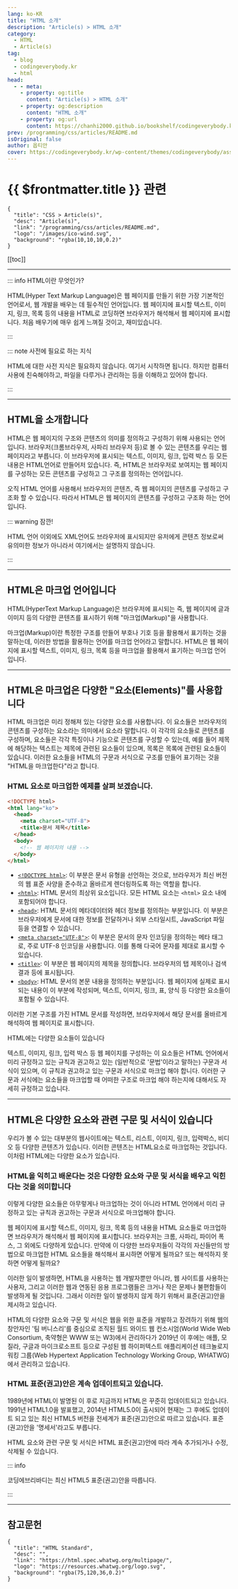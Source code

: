 ```yaml
---
lang: ko-KR
title: "HTML 소개"
description: "Article(s) > HTML 소개"
category: 
  - HTML
  - Article(s)
tag: 
  - blog
  - codingeverybody.kr
  - html
head:
  - - meta:
    - property: og:title
      content: "Article(s) > HTML 소개"
    - property: og:description
      content: "HTML 소개"
    - property: og:url
      content: https://chanhi2000.github.io/bookshelf/codingeverybody.kr/
prev: /programming/css/articles/README.md
isOriginal: false
author: 옵티안
cover: https://codingeverybody.kr/wp-content/themes/codingeverybody/assets/images/branding/social-share_img.png
---
```


# {{ $frontmatter.title }} 관련

```component VPCard
{
  "title": "CSS > Article(s)",
  "desc": "Article(s)",
  "link": "/programming/css/articles/README.md",
  "logo": "/images/ico-wind.svg",
  "background": "rgba(10,10,10,0.2)"
}
```

[[toc]]

---

<SiteInfo
  name="HTML - 코딩에브리바디"
  desc="HTML(Hyper Text Markup Language)은 웹 페이지를 만들기 위한 가장 기본적인 언어로써, 웹 개발을 배우는 데 필수적인 언어입니다. 웹 페이지에 표시할 텍스트, 이미지, 링크, 목록 등의 내용을 HTML로 코딩하면 웹 브라우저가 해석해서 웹 페이지에 표시합니다. 처음 배우기에 매우 쉽게 느껴질 것이고, 재미있습니다."
  url="https://codingeverybody.kr/category/html/"
  logo="https://codingeverybody.kr/wp-content/uploads/cropped-favicon-origin-192x192.png"
  preview="https://codingeverybody.kr/wp-content/themes/codingeverybody/assets/images/branding/social-share_img.png"/>

::: info HTML이란 무엇인가?

HTML(Hyper Text Markup Language)은 웹 페이지를 만들기 위한 가장 기본적인 언어로서, 웹 개발을 배우는 데 필수적인 언어입니다.
웹 페이지에 표시할 텍스트, 이미지, 링크, 목록 등의 내용을 HTML로 코딩하면 브라우저가 해석해서 웹 페이지에 표시합니다.
처음 배우기에 매우 쉽게 느껴질 것이고, 재미있습니다.

:::

::: note 사전에 필요로 하는 지식

HTML에 대한 사전 지식은 필요하지 않습니다.
여기서 시작하면 됩니다. 하지만 컴퓨터 사용에 친숙해야하고, 파일을 다루거나 관리하는 등을 이해하고 있어야 합니다.

:::

---

## HTML을 소개합니다

HTML은 웹 페이지의 구조와 콘텐츠의 의미를 정의하고 구성하기 위해 사용되는 언어입니다.
브라우저(크롬브라우저, 사파리 브라우저 등)로 볼 수 있는 콘텐츠를 우리는 웹 페이지라고 부릅니다. 이 브라우저에 표시되는 텍스트, 이미지, 링크, 입력 박스 등 모든 내용은 HTML언어로 만들어저 있습니다. 즉, HTML은 브라우저로 보여지는 웹 페이지를 구성하는 모든 콘텐츠를 구성하고 그 구조를 정의하는 언어입니다.

오직 HTML 언어를 사용해서 브라우저의 콘텐츠, 즉 웹 페이지의 콘텐츠를 구성하고 구조화 할 수 있습니다. 따라서 HTML은 웹 페이지의 콘텐츠를 구성하고 구조화 하는 언어입니다.

::: warning 잠깐!

HTML 언어 이외에도 XML언어도 브라우저에 표시되지만 유저에게 콘텐츠 정보로써 유의미한 정보가 아니라서 여기에서는 설명하지 않습니다.

:::

---

## HTML은 마크업 언어입니다

HTML(HyperText Markup Language)은 브라우저에 표시되는 즉, 웹 페이지에 글과 이미지 등의 다양한 콘텐츠를 표시하기 위해 "마크업(Markup)"을 사용합니다.

마크업(Markup)이란 특정한 구조를 만들어 부호나 기호 등을 활용해서 표기하는 것을 말하는데, 이러한 방법을 활용하는 언어를 마크업 언어라고 말합니다. HTML은 웹 페이지에 표시할 텍스트, 이미지, 링크, 목록 등을 마크업을 활용해서 표기하는 마크업 언어입니다.

---

## HTML은 마크업은 다양한 "요소(Elements)"를 사용합니다

HTML 마크업은 미리 정해져 있는 다양한 요소를 사용합니다.
이 요소들은 브라우저의 콘텐츠를 구성하는 요소라는 의미에서 요소라 말합니다. 이 각각의 요소들로 콘텐츠를 구성하며, 요소들은 각각 특징이나 기능으로 콘텐츠를 구성할 수 있는데, 예를 들어 제목에 해당하는 텍스트는 제목에 관련된 요소들이 있으며, 목록은 목록에 관련된 요소들이 있습니다. 이러한 요소들을 HTML의 구문과 서식으로 구조를 만들어 표기하는 것을 "HTML을 마크업한다"라고 합니다.

### HTML 요소로 마크업한 예제를 살펴 보겠습니다.

```html title="HTML 문서에 HTML 요소를 마크업한 예제입니다."
<!DOCTYPE html>
<html lang="ko">
  <head>
    <meta charset="UTF-8">
    <title>문서 제목</title>
  </head>
  <body>
    <!-- 웹 페이지의 내용 -->
  </body>
</html>
```

- [`<!DOCTYPE html>`](/codingeverybody.kr/html/doctype-html.md): 이 부분은 문서 유형을 선언하는 것으로, 브라우저가 최신 버전의 웹 표준 사양을 준수하고 올바르게 렌더링하도록 하는 역할을 합니다.
- [`<html>`](/codingeverybody.kr/html/html-tag/html.md): HTML 문서의 최상위 요소입니다. 모든 HTML 요소는 `<html>` 요소 내에 포함되어야 합니다.
- [`<head>`](/codingeverybody.kr/html/html-tag/head.md): HTML 문서의 메타데이터와 헤더 정보를 정의하는 부분입니다. 이 부분은 브라우저에게 문서에 대한 정보를 전달하거나 외부 스타일시트, JavaScript 파일 등을 연결할 수 있습니다.
- [`<meta charset="UTF-8">`](/codingeverybody.kr/html/html-tag/meta.md): 이 부분은 문서의 문자 인코딩을 정의하는 메타 태그로, 주로 UTF-8 인코딩을 사용합니다. 이를 통해 다국어 문자를 제대로 표시할 수 있습니다.
- [`<title>`](/codingeverybody.kr/html/html-tag/title.md): 이 부분은 웹 페이지의 제목을 정의합니다. 브라우저의 탭 제목이나 검색 결과 등에 표시됩니다.
- [`<body>`](/codingeverybody.kr/html/html-tag/body.md): HTML 문서의 본문 내용을 정의하는 부분입니다. 웹 페이지에 실제로 표시되는 내용이 이 부분에 작성되며, 텍스트, 이미지, 링크, 표, 양식 등 다양한 요소들이 포함될 수 있습니다.

이러한 기본 구조를 가진 HTML 문서를 작성하면, 브라우저에서 해당 문서를 올바르게 해석하여 웹 페이지로 표시합니다.

HTML에는 다양한 요소들이 있습니다

텍스트, 이미지, 링크, 입력 박스 등 웹 페이지를 구성하는 이 요소들은 HTML 언어에서 미리 규정하고 있는 규칙과 권고하고 있는 (일반적으로 '문법'이라고 말하는) 구문과 서식이 있으며, 이 규칙과 권고하고 있는 구문과 서식으로 마크업 해야 합니다. 이러한 구문과 서식에는 요소들을 마크업할 때 어떠한 구조로 마크업 해야 하는지에 대해서도 자세히 규정하고 있습니다.

---

## HTML은 다양한 요소와 관련 구문 및 서식이 있습니다

우리가 볼 수 있는 대부분의 웹사이트에는 텍스트, 리스트, 이미지, 링크, 입력박스, 비디오 등 다양한 콘텐츠가 있습니다. 이러한 콘텐츠는 HTML요소로 마크업하는 것입니다. 이처럼 HTML에는 다양한 요소가 있습니다.

### HTML을 익히고 배운다는 것은 다양한 요소와 구문 및 서식을 배우고 익힌다는 것을 의미합니다

이렇게 다양한 요소들은 아무렇게나 마크업하는 것이 아니라 HTML 언어에서 미리 규정하고 있는 규칙과 권고하는 구문과 서식으로 마크업해야 합니다.

웹 페이지에 표시할 텍스트, 이미지, 링크, 목록 등의 내용을 HTML 요소들로 마크업하면 브라우저가 해석해서 웹 페이지에 표시합니다.
브라우저는 크롬, 사파리, 파이어 폭스, 그 외에도 다양하게 있습니다. 만약에 이 다양한 브라우저들이 각각의 자신들만의 방법으로 마크업한 HTML 요소들을 해석해서 표시하면 어떻게 될까요? 또는 해석하지 못하면 어떻게 될까요?

이러한 일이 발생하면, HTML을 사용하는 웹 개발자뿐만 아니라, 웹 사이트를 사용하는 사용자, 그리고 이러한 웹과 연동된 응용 프로그램들은 크거나 작은 문제나 불편함들이 발생하게 될 것입니다. 그래서 이러한 일이 발생하지 않게 하기 위해서 표준(권고)안을 제시하고 있습니다.

HTML의 다양한 요소와 구문 및 서식은 웹을 위한 표준을 개발하고 장려하기 위해 웹의 창안자인 '팀 버니스리'를 중심으로 조직된 월드 와이드 웹 컨소시엄(World Wide Web Consortium, 축약형은 WWW 또는 W3)에서 관리하다가 2019년 이 후에는 애플, 모질라, 구글과 마이크로소프트 등으로 구성된 웹 하이퍼텍스트 애플리케이션 테크놀로지 워킹 그룹(Web Hypertext Application Technology Working Group, WHATWG)에서 관리하고 있습니다.

### HTML 표준(권고)안은 계속 업데이트되고 있습니다.

1989년에 HTML이 발명된 이 후로 지금까지 HTML은 꾸준히 업데이트되고 있습니다. 1991년 HTML1.0을 발표했고, 2014년 HTML5.0이 출시되어 현재는 그 후에도 업데이트 되고 있는 최신 HTML5 버전을 전세계가 표준(권고)안으로 따르고 있습니다. 표준(권고)안을 '명세서'라고도 부릅니다.

HTML 요소와 관련 구문 및 서식은 HTML 표준(권고)안에 따라 계속 추가되거나 수정, 삭제될 수 있습니다.

::: info

코딩에브리바디는 최신 HTML5 표준(권고)안을 따릅니다.

:::

---

## 참고문헌

<SiteInfo
  name="HTML: HyperText Markup Language | MDN"
  desc="HTML (HyperText Markup Language) is the most basic building block of the Web. It defines the meaning and structure of web content. Other technologies besides HTML are generally used to describe a web page's appearance/presentation (CSS) or functionality/behavior (JavaScript)."
  url="https://developer.mozilla.org/en-US/docs/Web/HTML/"
  logo="https://developer.mozilla.org/favicon-48x48.bc390275e955dacb2e65.png"
  preview="https://developer.mozilla.org/mdn-social-share.d893525a4fb5fb1f67a2.png"/>

<SiteInfo
  name="HTML - Wikipedia"
  desc="Hypertext Markup Language (HTML) is the standard markup language for documents designed to be displayed in a web browser. It defines the content and structure of web content. It is often assisted by technologies such as Cascading Style Sheets (CSS) and scripting languages such as JavaScript."
  url="https://en.wikipedia.org/wiki/HTML/"
  logo="https://en.wikipedia.org/static/favicon/wikipedia.ico"
  preview="https://upload.wikimedia.org/wikipedia/commons/thumb/6/61/HTML5_logo_and_wordmark.svg/640px-HTML5_logo_and_wordmark.svg.png"/>

```component VPCard
{
  "title": "HTML Standard",
  "desc": "",
  "link": "https://html.spec.whatwg.org/multipage/",
  "logo": "https://resources.whatwg.org/logo.svg",
  "background": "rgba(75,120,36,0.2)"
}
```

<SiteInfo
  name="W3C and WHATWG to work together to advance the open Web platform"
  desc="The World Wide Web Consortium (W3C) is an international community where Member organizations, a full-time staff, and the public work together to develop Web standards."
  url="https://w3.org/blog/2019/w3c-and-whatwg-to-work-together-to-advance-the-open-web-platform//"
  logo="https://www.w3.org/favicon.ico"
  preview="https://w3.org/assets/website-2021/images/w3c-opengraph-image.png"/>
